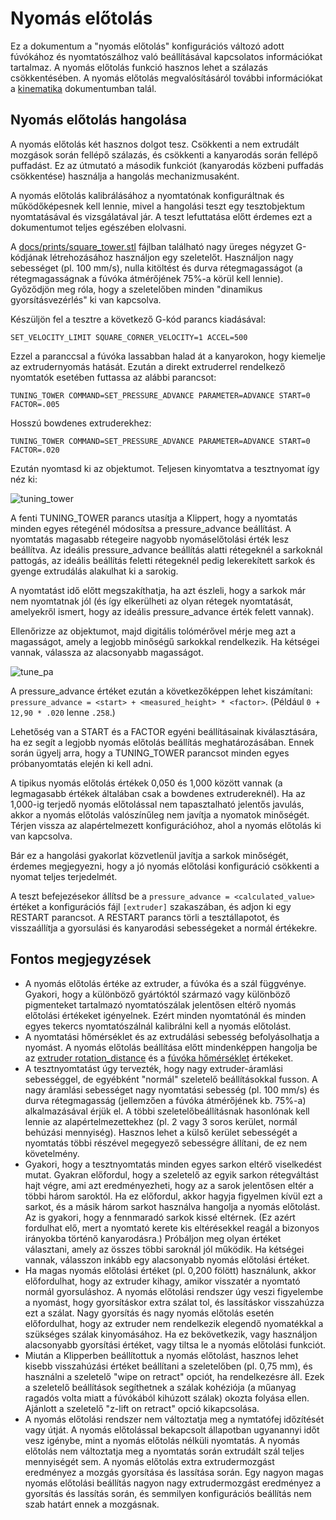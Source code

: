 # Nyomás előtolás

Ez a dokumentum a "nyomás előtolás" konfigurációs változó adott fúvókához és nyomtatószálhoz való beállításával kapcsolatos információkat tartalmaz. A nyomás előtolás funkció hasznos lehet a szálazás csökkentésében. A nyomás előtolás megvalósításáról további információkat a [kinematika](Kinematics.md) dokumentumban talál.

## Nyomás előtolás hangolása

A nyomás előtolás két hasznos dolgot tesz. Csökkenti a nem extrudált mozgások során fellépő szálazás, és csökkenti a kanyarodás során fellépő puffadást. Ez az útmutató a második funkciót (kanyarodás közbeni puffadás csökkentése) használja a hangolás mechanizmusaként.

A nyomás előtolás kalibrálásához a nyomtatónak konfiguráltnak és működőképesnek kell lennie, mivel a hangolási teszt egy tesztobjektum nyomtatásával és vizsgálatával jár. A teszt lefuttatása előtt érdemes ezt a dokumentumot teljes egészében elolvasni.

A [docs/prints/square_tower.stl](prints/square_tower.stl) fájlban található nagy üreges négyzet G-kódjának létrehozásához használjon egy szeletelőt. Használjon nagy sebességet (pl. 100 mm/s), nulla kitöltést és durva rétegmagasságot (a rétegmagasságnak a fúvóka átmérőjének 75%-a körül kell lennie). Győződjön meg róla, hogy a szeletelőben minden "dinamikus gyorsításvezérlés" ki van kapcsolva.

Készüljön fel a tesztre a következő G-kód parancs kiadásával:

```
SET_VELOCITY_LIMIT SQUARE_CORNER_VELOCITY=1 ACCEL=500
```

Ezzel a paranccsal a fúvóka lassabban halad át a kanyarokon, hogy kiemelje az extrudernyomás hatását. Ezután a direkt extruderrel rendelkező nyomtatók esetében futtassa az alábbi parancsot:

```
TUNING_TOWER COMMAND=SET_PRESSURE_ADVANCE PARAMETER=ADVANCE START=0 FACTOR=.005
```

Hosszú bowdenes extruderekhez:

```
TUNING_TOWER COMMAND=SET_PRESSURE_ADVANCE PARAMETER=ADVANCE START=0 FACTOR=.020
```

Ezután nyomtasd ki az objektumot. Teljesen kinyomtatva a tesztnyomat így néz ki:

![tuning_tower](img/tuning_tower.jpg)

A fenti TUNING_TOWER parancs utasítja a Klippert, hogy a nyomtatás minden egyes rétegénél módosítsa a pressure_advance beállítást. A nyomtatás magasabb rétegeire nagyobb nyomáselőtolási érték lesz beállítva. Az ideális pressure_advance beállítás alatti rétegeknél a sarkoknál pattogás, az ideális beállítás feletti rétegeknél pedig lekerekített sarkok és gyenge extrudálás alakulhat ki a sarokig.

A nyomtatást idő előtt megszakíthatja, ha azt észleli, hogy a sarkok már nem nyomtatnak jól (és így elkerülheti az olyan rétegek nyomtatását, amelyekről ismert, hogy az ideális pressure_advance érték felett vannak).

Ellenőrizze az objektumot, majd digitális tolómérővel mérje meg azt a magasságot, amely a legjobb minőségű sarkokkal rendelkezik. Ha kétségei vannak, válassza az alacsonyabb magasságot.

![tune_pa](img/tune_pa.jpg)

A pressure_advance értéket ezután a következőképpen lehet kiszámítani: `pressure_advance = <start> + <measured_height> * <factor>`. (Például `0 + 12,90 * .020` lenne `.258`.)

Lehetőség van a START és a FACTOR egyéni beállításainak kiválasztására, ha ez segít a legjobb nyomás előtolás beállítás meghatározásában. Ennek során ügyelj arra, hogy a TUNING_TOWER parancsot minden egyes próbanyomtatás elején ki kell adni.

A tipikus nyomás előtolás értékek 0,050 és 1,000 között vannak (a legmagasabb értékek általában csak a bowdenes extrudereknél). Ha az 1,000-ig terjedő nyomás előtolással nem tapasztalható jelentős javulás, akkor a nyomás előtolás valószínűleg nem javítja a nyomatok minőségét. Térjen vissza az alapértelmezett konfigurációhoz, ahol a nyomás előtolás ki van kapcsolva.

Bár ez a hangolási gyakorlat közvetlenül javítja a sarkok minőségét, érdemes megjegyezni, hogy a jó nyomás előtolási konfiguráció csökkenti a nyomat teljes terjedelmét.

A teszt befejezésekor állítsd be a `pressure_advance = <calculated_value>` értéket a konfigurációs fájl `[extruder]` szakaszában, és adjon ki egy RESTART parancsot. A RESTART parancs törli a tesztállapotot, és visszaállítja a gyorsulási és kanyarodási sebességeket a normál értékekre.

## Fontos megjegyzések

* A nyomás előtolás értéke az extruder, a fúvóka és a szál függvénye. Gyakori, hogy a különböző gyártóktól származó vagy különböző pigmenteket tartalmazó nyomtatószálak jelentősen eltérő nyomás előtolási értékeket igényelnek. Ezért minden nyomtatónál és minden egyes tekercs nyomtatószálnál kalibrálni kell a nyomás előtolást.
* A nyomtatási hőmérséklet és az extrudálási sebesség befolyásolhatja a nyomást. A nyomás előtolás beállítása előtt mindenképpen hangolja be az [extruder rotation_distance](Rotation_Distance.md#calibrating-rotation_distance-on-extruders) és a [fúvóka hőmérséklet](http://reprap.org/wiki/Triffid_Hunter%27s_Calibration_Guide#Nozzle_Temperature) értékeket.
* A tesztnyomtatást úgy tervezték, hogy nagy extruder-áramlási sebességgel, de egyébként "normál" szeletelő beállításokkal fusson. A nagy áramlási sebességet nagy nyomtatási sebesség (pl. 100 mm/s) és durva rétegmagasság (jellemzően a fúvóka átmérőjének kb. 75%-a) alkalmazásával érjük el. A többi szeletelőbeállításnak hasonlónak kell lennie az alapértelmezettekhez (pl. 2 vagy 3 soros kerület, normál behúzási mennyiség). Hasznos lehet a külső kerület sebességét a nyomtatás többi részével megegyező sebességre állítani, de ez nem követelmény.
* Gyakori, hogy a tesztnyomtatás minden egyes sarkon eltérő viselkedést mutat. Gyakran előfordul, hogy a szeletelő az egyik sarkon rétegváltást hajt végre, ami azt eredményezheti, hogy az a sarok jelentősen eltér a többi három saroktól. Ha ez előfordul, akkor hagyja figyelmen kívül ezt a sarkot, és a másik három sarkot használva hangolja a nyomás előtolást. Az is gyakori, hogy a fennmaradó sarkok kissé eltérnek. (Ez azért fordulhat elő, mert a nyomtató kerete kis eltérésekkel reagál a bizonyos irányokba történő kanyarodásra.) Próbáljon meg olyan értéket választani, amely az összes többi saroknál jól működik. Ha kétségei vannak, válasszon inkább egy alacsonyabb nyomás előtolási értéket.
* Ha magas nyomás előtolási értéket (pl. 0,200 fölött) használunk, akkor előfordulhat, hogy az extruder kihagy, amikor visszatér a nyomtató normál gyorsuláshoz. A nyomás előtolási rendszer úgy veszi figyelembe a nyomást, hogy gyorsításkor extra szálat tol, és lassításkor visszahúzza ezt a szálat. Nagy gyorsítás és nagy nyomás előtolás esetén előfordulhat, hogy az extruder nem rendelkezik elegendő nyomatékkal a szükséges szálak kinyomásához. Ha ez bekövetkezik, vagy használjon alacsonyabb gyorsítási értéket, vagy tiltsa le a nyomás előtolási funkciót.
* Miután a Klipperben beállítottuk a nyomás előtolást, hasznos lehet kisebb visszahúzási értéket beállítani a szeletelőben (pl. 0,75 mm), és használni a szeletelő "wipe on retract" opciót, ha rendelkezésre áll. Ezek a szeletelő beállítások segíthetnek a szálak kohéziója (a műanyag ragadós volta miatt a fúvókából kihúzott szálak) okozta folyása ellen. Ajánlott a szeletelő "z-lift on retract" opció kikapcsolása.
* A nyomás előtolási rendszer nem változtatja meg a nymtatófej időzítését vagy útját. A nyomás előtolással bekapcsolt állapotban ugyanannyi időt vesz igénybe, mint a nyomás előtolás nélküli nyomtatás. A nyomás előtolás nem változtatja meg a nyomtatás során extrudált szál teljes mennyiségét sem. A nyomás előtolás extra extrudermozgást eredményez a mozgás gyorsítása és lassítása során. Egy nagyon magas nyomás előtolási beállítás nagyon nagy extrudermozgást eredményez a gyorsítás és lassítás során, és semmilyen konfigurációs beállítás nem szab határt ennek a mozgásnak.
